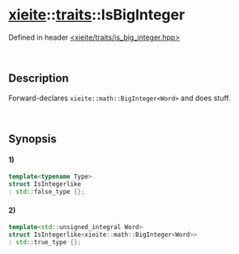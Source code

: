 # [xieite](../../xieite.md)\:\:[traits](../../traits.md)\:\:IsBigInteger
Defined in header [<xieite/traits/is_big_integer.hpp>](../../../include/xieite/traits/is_big_integer.hpp)

&nbsp;

## Description
Forward-declares `xieite::math::BigInteger<Word>` and does stuff.

&nbsp;

## Synopsis
#### 1)
```cpp
template<typename Type>
struct IsIntegerlike
: std::false_type {};
```
#### 2)
```cpp
template<std::unsigned_integral Word>
struct IsIntegerlike<xieite::math::BigInteger<Word>>
: std::true_type {};
```

